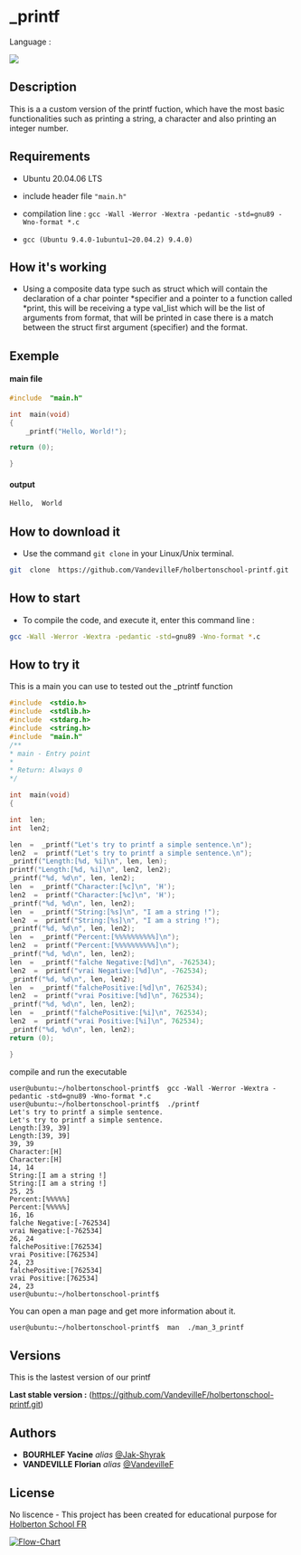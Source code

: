 
# _printf



<p align="center">
<p> Language :</p>
  <img src="https://img.shields.io/badge/C-00599C?style=for-the-badge&logo=c&logoColor=white" />
</p>


## Description

This is a a custom version of the printf fuction, which have the most basic functionalities such as printing a string, a character and also printing an integer number.

## Requirements

- Ubuntu 20.04.06 LTS

- include header file ```"main.h"```

- compilation line : ```gcc -Wall -Werror -Wextra -pedantic -std=gnu89 -Wno-format *.c```

- ```gcc (Ubuntu 9.4.0-1ubuntu1~20.04.2) 9.4.0)```

## How it's working
- Using a composite data type such as struct which will contain the declaration of a char pointer *specifier and a pointer to a function called *print, this will be receiving a type val_list which will be the list of arguments from format, that will be printed in case there is a match between the struct first argument (specifier) and the format.



## Exemple

#### main file
```c
#include  "main.h"

int  main(void)
{
    _printf("Hello, World!");

return (0);

}
```

#### output

```sh
Hello,  World
```

## How to download it

- Use the command ```git clone``` in your Linux/Unix terminal.


```Bash
git  clone  https://github.com/VandevilleF/holbertonschool-printf.git
```

## How to start

- To compile the code, and execute it, enter this command line :

```Bash 
gcc -Wall -Werror -Wextra -pedantic -std=gnu89 -Wno-format *.c
```

## How to try it
This is a main you can use to tested out the _ptrintf function

```C
#include  <stdio.h>
#include  <stdlib.h>
#include  <stdarg.h>
#include  <string.h>
#include  "main.h"
/**
* main - Entry point
*
* Return: Always 0
*/

int  main(void)
{

int  len;
int  len2;

len  =  _printf("Let's try to printf a simple sentence.\n");
len2  =  printf("Let's try to printf a simple sentence.\n");
_printf("Length:[%d, %i]\n", len, len);
printf("Length:[%d, %i]\n", len2, len2);
_printf("%d, %d\n", len, len2);
len  =  _printf("Character:[%c]\n", 'H');
len2  =  printf("Character:[%c]\n", 'H');
_printf("%d, %d\n", len, len2);
len  =  _printf("String:[%s]\n", "I am a string !");
len2  =  printf("String:[%s]\n", "I am a string !");
_printf("%d, %d\n", len, len2);
len  =  _printf("Percent:[%%%%%%%%%%]\n");
len2  =  printf("Percent:[%%%%%%%%%%]\n");
_printf("%d, %d\n", len, len2);
len  =  _printf("falche Negative:[%d]\n", -762534);
len2  =  printf("vrai Negative:[%d]\n", -762534);
_printf("%d, %d\n", len, len2);
len  =  _printf("falchePositive:[%d]\n", 762534);
len2  =  printf("vrai Positive:[%d]\n", 762534);
_printf("%d, %d\n", len, len2);
len  =  _printf("falchePositive:[%i]\n", 762534);
len2  =  printf("vrai Positive:[%i]\n", 762534);
_printf("%d, %d\n", len, len2);
return (0);

}
```
compile and run the executable

```
user@ubuntu:~/holbertonschool-printf$  gcc -Wall -Werror -Wextra -pedantic -std=gnu89 -Wno-format *.c
user@ubuntu:~/holbertonschool-printf$  ./printf
Let's try to printf a simple sentence.
Let's try to printf a simple sentence.
Length:[39, 39]
Length:[39, 39]
39, 39
Character:[H]
Character:[H]
14, 14
String:[I am a string !]
String:[I am a string !]
25, 25
Percent:[%%%%%]
Percent:[%%%%%]
16, 16
falche Negative:[-762534]
vrai Negative:[-762534]
26, 24
falchePositive:[762534]
vrai Positive:[762534]
24, 23
falchePositive:[762534]
vrai Positive:[762534]
24, 23
user@ubuntu:~/holbertonschool-printf$
```

You can open a man page and get more information about it.

```Bash
user@ubuntu:~/holbertonschool-printf$  man  ./man_3_printf
```

## Versions
This is the lastest version of our printf

**Last stable version :** (https://github.com/VandevilleF/holbertonschool-printf.git)

## Authors

*  **BOURHLEF  Yacine**  _alias_ [@Jak-Shyrak](https://github.com/Jak-Shyrak)
*  **VANDEVILLE Florian**  _alias_ [@VandevilleF](https://github.com/VandevilleF)

## License

No liscence - This project has been created for educational purpose for  [Holberton School FR](https://www.holbertonschool.fr/)

<a href="https://ibb.co/yhT0gGB"><img src="https://i.ibb.co/B4DLTdK/Flow-Chart.jpg" alt="Flow-Chart" border="0" /></a>
